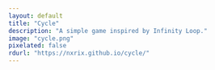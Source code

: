 ```yaml
---
layout: default
title: "Cycle"
description: "A simple game inspired by Infinity Loop."
image: "cycle.png"
pixelated: false
rdurl: "https://nxrix.github.io/cycle/"
---
```

